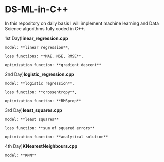 # DS-ML-in-C++

In this repository on daily basis I will implement machine learning and Data Science algorithms fully coded in C++. 

1st Day)**linear_regression.cpp**

    model: **linear regression**,
  
    loss functions: **MAE, MSE, RMSE**, 
  
    optimization function: **gradient descent**
  

2nd Day)**logistic_regression.cpp**

    model: **logistic regression**,
  
    loss function: **crossentropy**,
  
    optimization funciton: **RMSprop**


3rd Day)**least_squares.cpp**  

    model: **least squares**
    
    loss function: **sum of squared errors**
    
    optimization function: **analytical solution**

4th Day)**KNearestNeighbours.cpp**

    model: **KNN**
